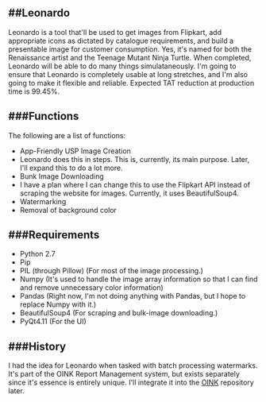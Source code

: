 ##Leonardo
----
Leonardo is a tool that'll be used to get images from Flipkart, add appropriate icons as dictated by catalogue requirements, and build a presentable image for customer consumption. Yes, it's named for both the Renaissance artist and the Teenage Mutant Ninja Turtle. When completed, Leonardo will be able to do many things simulataneously. I'm going to ensure that Leonardo is completely usable at long stretches, and I'm also going to make it flexible and reliable. Expected TAT reduction at production time is 99.45%.

###Functions
----
The following are a list of functions:
* App-Friendly USP Image Creation
 * Leonardo does this in steps. This is, currently, its main purpose. Later, I'll expand this to do a lot more.
* Bunk Image Downloading
 * I have a plan where I can change this to use the Flipkart API instead of scraping the website for images. Currently, it uses BeautifulSoup4.
* Watermarking
* Removal of background color

###Requirements
----
* Python 2.7
* Pip
* PIL (through Pillow) (For most of the image processing.)
* Numpy (It's used to handle the image array information so that I can find and remove unnecessary color information)
* Pandas (Right now, I'm not doing anything with Pandas, but I hope to replace Numpy with it.)
* BeautifulSoup4 (For scraping and bulk-image downloading.)
* PyQt4.11 (For the UI)

###History
----
I had the idea for Leonardo when tasked with batch processing watermarks. It's part of the OINK Report Management system, but exists separately since it's essence is entirely unique. I'll integrate it into the [OINK](https://github.com/vinay87/oink) repository later.